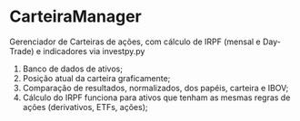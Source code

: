 # CarteiraManager
Gerenciador de Carteiras de ações, com cálculo de IRPF (mensal e Day-Trade) e indicadores via investpy.py

1) Banco de dados de ativos;
2) Posição atual da carteira graficamente;
3) Comparação de resultados, normalizados, dos papéis, carteira e IBOV;
4) Cálculo do IRPF funciona para ativos que tenham as mesmas regras de ações (derivativos, ETFs, ações);
